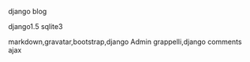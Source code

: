 django blog 

django1.5 sqlite3

markdown,gravatar,bootstrap,django Admin grappelli,django comments ajax
